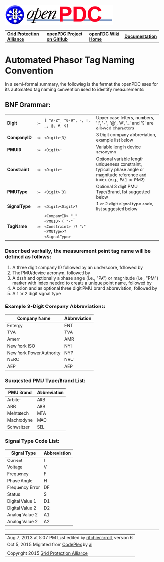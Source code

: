 [![The Open Source Phasor Data Concentrator](openPDC_Logo.png)](openPDC_Home.md)

|   |   |   |   |
|---|---|---|---|
| **[Grid Protection Alliance](http://www.gridprotectionalliance.org)** | **[openPDC Project on GitHub](https://github.com/GridProtectionAlliance/openPDC)** | **[openPDC Wiki Home](openPDC_Home.md)** | **[Documentation](openPDC_Documentation_Home.md)** |

# Automated Phasor Tag Naming Convention

In a semi-formal summary, the following is the format the openPDC uses for its automated tag naming convention used to identify measurements:

## BNF Grammar:

|     |     |     |     |
| --- | --- | --- | --- |
| **Digit** | `:=` | `[ "A-Z", "0-9", -, !, _, @, #, $]` | Upper case letters, numbers, '!', '-', '@', '#', '_' and '$' are allowed characters |
| **CompanyID** | `:=` | `<Digit>{3}` | 3 Digit company abbreviation, example list below |
| **PMUID** | `:=` | `<Digit>+` | Variable length device acronymn |
| **Constraint** | `:=` | `<Digit>+` | Optional variable length uniqueness constraint, typically phase angle or magnitude reference and index (e.g., PA1 or PM3) |
| **PMUType** | `:=` | `<Digit>{3}` | Optional 3 digit PMU Type/Brand, list suggested below |
| **SignalType** | `:=` | `<Digit><Digit>?` | 1 or 2 digit signal type code, list suggested below |
| **TagName** | `:=` | `<CompanyID> "_" <PMUID> ( "-" <Constraint> )? ":" <PMUType>? <SignalType>` 

### Described verbally, the measurement point tag name will be defined as follows:

1. A three digit company ID followed by an underscore, followed by
2. The PMU/device acronym, followed by
3. A dash and optionally a phase angle (i.e., &quot;PA&quot;) or magnitude (i.e., &quot;PM&quot;) marker with index needed to create a unique point name, followed by
4. A colon and an optional three digit PMU brand abbreviation, followed by
5. A 1 or 2 digit signal type

### Example 3-Digit Company Abbreviations:

| **Company Name** | **Abbreviation** |
| ---------------- | ---------------- |
| Entergy | ENT |
| TVA | TVA |
| Amern | AMR |
| New York ISO | NYI 
| New York Power Authority | NYP |
| NERC | NRC |
| AEP | AEP |

### Suggested PMU Type/Brand List:

| **PMU Brand** | **Abbreviation** |
| ------------- | ---------------- |
| Arbiter | ARB |
| ABB | ABB |
| Mehtatech | MTA |
| Machrodyne | MAC |
| Schweitzer | SEL |

### Signal Type Code List:

| **Signal Type** | **Abbreviation** |
| --------------- | ---------------- |
| Current | I |
| Voltage | V |
| Frequency | F |
| Phase Angle | H |
| Frequency Error | DF |
| Status | S |
| Digital Value 1 | D1 |
| Digital Value 2 | D2 |
| Analog Value 2 | A1 |
| Analog Value 2 | A2 |

---

|     |
| --- |
| Aug 7, 2013 at 5:07 PM Last edited  by [ritchiecarroll](https://github.com/ritchiecarroll), version 6 |
| Oct 5, 2015 Migrated from [CodePlex](http://openpdc.codeplex.com/wikipage?title=Automated%20Phasor%20Tag%20Naming%20Convention) by [aj](https://github.com/ajstadlin) |
|     | 
| Copyright 2015 [Grid Protection Alliance](http://www.gridprotectionalliance.org) |

